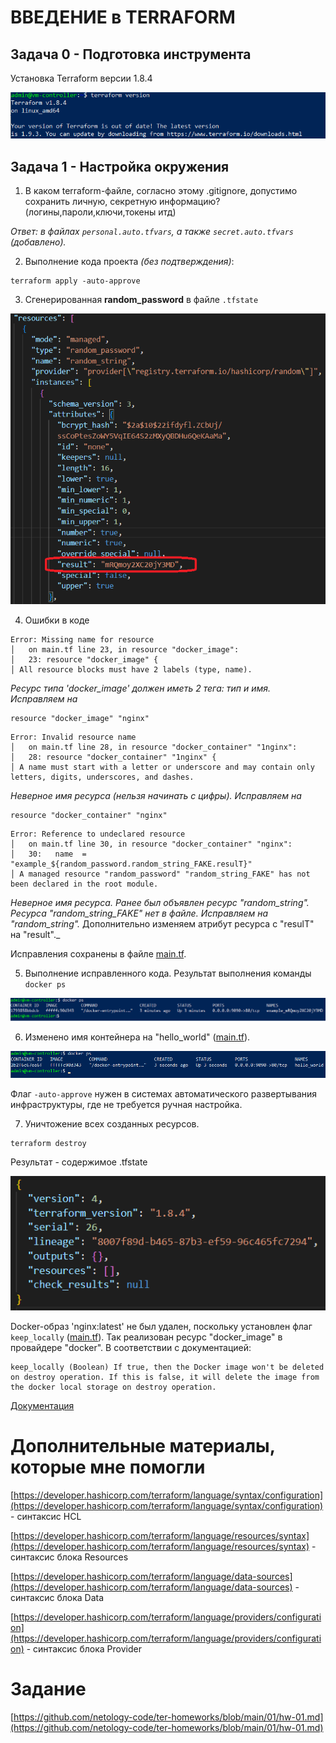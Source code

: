 # ВВЕДЕНИЕ в TERRAFORM

## Задача 0 - Подготовка инструмента

Установка Terraform версии 1.8.4

![Terraform v1.8.4](images/terraform-version.png)



## Задача 1 - Настройка окружения

1. В каком terraform-файле, согласно этому .gitignore, допустимо сохранить личную, секретную информацию?(логины,пароли,ключи,токены итд)

_Ответ: в файлах `personal.auto.tfvars`, а также `secret.auto.tfvars` (добавлено)._

2. Выполнение кода проекта _(без подтверждения)_:
```
terraform apply -auto-approve
```

3. Сгенерированная __random_password__ в файле `.tfstate`

![random_password](images/terraform-password.png)

4. Ошибки в коде

```
Error: Missing name for resource
│   on main.tf line 23, in resource "docker_image":
│   23: resource "docker_image" {
│ All resource blocks must have 2 labels (type, name).
```

_Ресурс типа 'docker_image' должен иметь 2 тега: тип и имя. Исправляем на_
```
resource "docker_image" "nginx"
```

```
Error: Invalid resource name
│   on main.tf line 28, in resource "docker_container" "1nginx":
│   28: resource "docker_container" "1nginx" {
│ A name must start with a letter or underscore and may contain only letters, digits, underscores, and dashes.
```

_Неверное имя ресурса (нельзя начинать с цифры). Исправляем на_
```
resource "docker_container" "nginx"
```

```
Error: Reference to undeclared resource
│   on main.tf line 30, in resource "docker_container" "nginx":
│   30:   name  = "example_${random_password.random_string_FAKE.resulT}"
│ A managed resource "random_password" "random_string_FAKE" has not been declared in the root module.
```

_Неверное имя ресурса. Ранее был объявлен ресурс "random_string". Ресурса "random_string_FAKE" нет в файле. Исправляем на "random_string"._
Дополнительно изменяем атрибут ресурса с "resulT" на "result"._


Исправления сохранены в файле [main.tf](main.tf).


5. Выполнение исправленного кода. Результат выполнения команды `docker ps`

![terraform-docker](images/terraform-docker.png)

6. Изменено имя контейнера на "hello_world" ([main.tf](main.tf#L30)).

![terraform-docker-new-name](images/terraform-docker2.png)

Флаг `-auto-approve` нужен в системах автоматического развертывания инфраструктуры, где не требуется ручная настройка.


7. Уничтожение всех созданных ресурсов.
```
terraform destroy
```

Результат - содержимое .tfstate

![Содержимое .tfstate](images/terraform-tfstate.png)


Docker-образ 'nginx:latest' не был удален, поскольку установлен флаг `keep_locally` ([main.tf](main.tf#L25)). Так реализован ресурс "docker_image" в провайдере "docker". В соответствии с документацией:
```
keep_locally (Boolean) If true, then the Docker image won't be deleted on destroy operation. If this is false, it will delete the image from the docker local storage on destroy operation.
```
[Документация](https://docs.comcloud.xyz/providers/kreuzwerker/docker/latest/docs/resources/image#keep_locally)








# Дополнительные материалы, которые мне помогли

[https://developer.hashicorp.com/terraform/language/syntax/configuration](https://developer.hashicorp.com/terraform/language/syntax/configuration) - синтаксис HCL

[https://developer.hashicorp.com/terraform/language/resources/syntax](https://developer.hashicorp.com/terraform/language/resources/syntax) - синтаксис блока Resources

[https://developer.hashicorp.com/terraform/language/data-sources](https://developer.hashicorp.com/terraform/language/data-sources) - синтаксис блока Data

[https://developer.hashicorp.com/terraform/language/providers/configuration](https://developer.hashicorp.com/terraform/language/providers/configuration) - синтаксис блока Provider



# Задание
[https://github.com/netology-code/ter-homeworks/blob/main/01/hw-01.md](https://github.com/netology-code/ter-homeworks/blob/main/01/hw-01.md)
